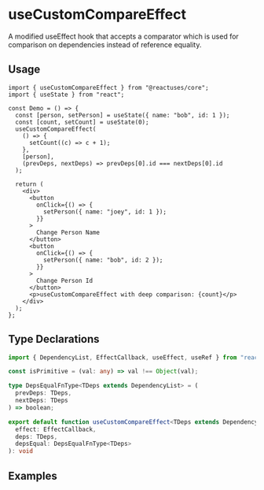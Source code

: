 # useCustomCompareEffect

A modified useEffect hook that accepts a comparator which is used for comparison on dependencies instead of reference equality.

## Usage

```tsx
import { useCustomCompareEffect } from "@reactuses/core";
import { useState } from "react";

const Demo = () => {
  const [person, setPerson] = useState({ name: "bob", id: 1 });
  const [count, setCount] = useState(0);
  useCustomCompareEffect(
    () => {
      setCount((c) => c + 1);
    },
    [person],
    (prevDeps, nextDeps) => prevDeps[0].id === nextDeps[0].id
  );

  return (
    <div>
      <button
        onClick={() => {
          setPerson({ name: "joey", id: 1 });
        }}
      >
        Change Person Name
      </button>
      <button
        onClick={() => {
          setPerson({ name: "bob", id: 2 });
        }}
      >
        Change Person Id
      </button>
      <p>useCustomCompareEffect with deep comparison: {count}</p>
    </div>
  );
};

```

## Type Declarations

```ts
import { DependencyList, EffectCallback, useEffect, useRef } from "react";

const isPrimitive = (val: any) => val !== Object(val);

type DepsEqualFnType<TDeps extends DependencyList> = (
  prevDeps: TDeps,
  nextDeps: TDeps
) => boolean;

export default function useCustomCompareEffect<TDeps extends DependencyList>(
  effect: EffectCallback,
  deps: TDeps,
  depsEqual: DepsEqualFnType<TDeps>
): void
```

## Examples
